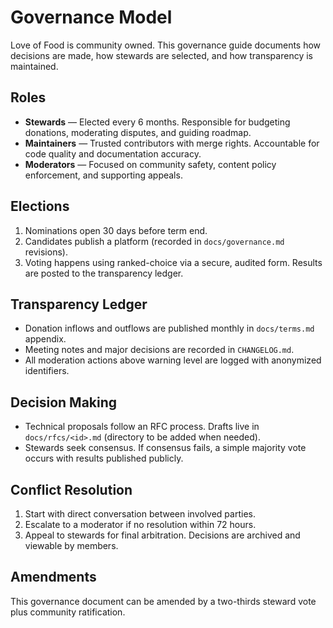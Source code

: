 # Governance Model

Love of Food is community owned. This governance guide documents how decisions are made, how stewards are selected, and how transparency is maintained.

## Roles

* **Stewards** — Elected every 6 months. Responsible for budgeting donations, moderating disputes, and guiding roadmap.
* **Maintainers** — Trusted contributors with merge rights. Accountable for code quality and documentation accuracy.
* **Moderators** — Focused on community safety, content policy enforcement, and supporting appeals.

## Elections

1. Nominations open 30 days before term end.
2. Candidates publish a platform (recorded in `docs/governance.md` revisions).
3. Voting happens using ranked-choice via a secure, audited form. Results are posted to the transparency ledger.

## Transparency Ledger

* Donation inflows and outflows are published monthly in `docs/terms.md` appendix.
* Meeting notes and major decisions are recorded in `CHANGELOG.md`.
* All moderation actions above warning level are logged with anonymized identifiers.

## Decision Making

* Technical proposals follow an RFC process. Drafts live in `docs/rfcs/<id>.md` (directory to be added when needed).
* Stewards seek consensus. If consensus fails, a simple majority vote occurs with results published publicly.

## Conflict Resolution

1. Start with direct conversation between involved parties.
2. Escalate to a moderator if no resolution within 72 hours.
3. Appeal to stewards for final arbitration. Decisions are archived and viewable by members.

## Amendments

This governance document can be amended by a two-thirds steward vote plus community ratification.
